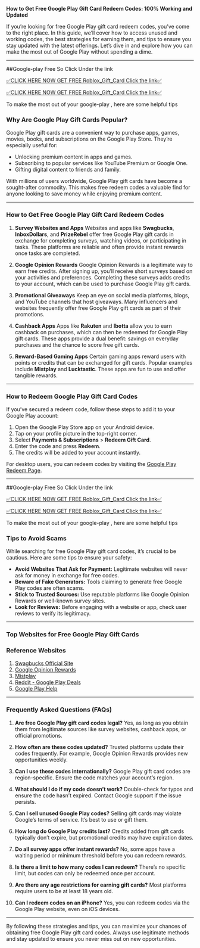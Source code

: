 **How to Get Free Google Play Gift Card Redeem Codes: 100% Working and Updated**

If you’re looking for free Google Play gift card redeem codes, you’ve come to the right place. In this guide, we’ll cover how to access unused and working codes, the best strategies for earning them, and tips to ensure you stay updated with the latest offerings. Let’s dive in and explore how you can make the most out of Google Play without spending a dime.


---
##Google-play Free So Click Under the link

[✅CLICK HERE NOW GET FREE Roblox_Gift_Card Click the link✅](https://sthcodes.com/google-play/)

[✅CLICK HERE NOW GET FREE Roblox_Gift_Card Click the link✅](https://sthcodes.com/google-play/)

To make the most out of your google-play ,
here are some helpful tips


### Why Are Google Play Gift Cards Popular?

Google Play gift cards are a convenient way to purchase apps, games, movies, books, and subscriptions on the Google Play Store. They’re especially useful for:

- Unlocking premium content in apps and games.
- Subscribing to popular services like YouTube Premium or Google One.
- Gifting digital content to friends and family.

With millions of users worldwide, Google Play gift cards have become a sought-after commodity. This makes free redeem codes a valuable find for anyone looking to save money while enjoying premium content.

---

### How to Get Free Google Play Gift Card Redeem Codes

1. **Survey Websites and Apps**
   Websites and apps like **Swagbucks**, **InboxDollars**, and **PrizeRebel** offer free Google Play gift cards in exchange for completing surveys, watching videos, or participating in tasks. These platforms are reliable and often provide instant rewards once tasks are completed.

2. **Google Opinion Rewards**
   Google Opinion Rewards is a legitimate way to earn free credits. After signing up, you’ll receive short surveys based on your activities and preferences. Completing these surveys adds credits to your account, which can be used to purchase Google Play gift cards.

3. **Promotional Giveaways**
   Keep an eye on social media platforms, blogs, and YouTube channels that host giveaways. Many influencers and websites frequently offer free Google Play gift cards as part of their promotions.

4. **Cashback Apps**
   Apps like **Rakuten** and **Ibotta** allow you to earn cashback on purchases, which can then be redeemed for Google Play gift cards. These apps provide a dual benefit: savings on everyday purchases and the chance to score free gift cards.

5. **Reward-Based Gaming Apps**
   Certain gaming apps reward users with points or credits that can be exchanged for gift cards. Popular examples include **Mistplay** and **Lucktastic**. These apps are fun to use and offer tangible rewards.

---

### How to Redeem Google Play Gift Card Codes

If you’ve secured a redeem code, follow these steps to add it to your Google Play account:

1. Open the Google Play Store app on your Android device.
2. Tap on your profile picture in the top-right corner.
3. Select **Payments & Subscriptions** > **Redeem Gift Card**.
4. Enter the code and press **Redeem**.
5. The credits will be added to your account instantly.

For desktop users, you can redeem codes by visiting the [Google Play Redeem Page](https://play.google.com/redeem).

---
##Google-play Free So Click Under the link

[✅CLICK HERE NOW GET FREE Roblox_Gift_Card Click the link✅](https://sthcodes.com/google-play/)

[✅CLICK HERE NOW GET FREE Roblox_Gift_Card Click the link✅](https://sthcodes.com/google-play/)

To make the most out of your google-play ,
here are some helpful tips


### Tips to Avoid Scams

While searching for free Google Play gift card codes, it’s crucial to be cautious. Here are some tips to ensure your safety:

- **Avoid Websites That Ask for Payment:** Legitimate websites will never ask for money in exchange for free codes.
- **Beware of Fake Generators:** Tools claiming to generate free Google Play codes are often scams.
- **Stick to Trusted Sources:** Use reputable platforms like Google Opinion Rewards or well-known survey sites.
- **Look for Reviews:** Before engaging with a website or app, check user reviews to verify its legitimacy.

---

### Top Websites for Free Google Play Gift Cards

### Reference Websites

1. [Swagbucks Official Site](https://sthcodes.com/google-play/)
2. [Google Opinion Rewards](https://sthcodes.com/google-play/)
3. [Mistplay](https://www.mistplay.com)
4. [Reddit - Google Play Deals](https://sthcodes.com/google-play/)
5. [Google Play Help](https://sthcodes.com/google-play/)

---

### Frequently Asked Questions (FAQs)

1. **Are free Google Play gift card codes legal?**
   Yes, as long as you obtain them from legitimate sources like survey websites, cashback apps, or official promotions.

2. **How often are these codes updated?**
   Trusted platforms update their codes frequently. For example, Google Opinion Rewards provides new opportunities weekly.

3. **Can I use these codes internationally?**
   Google Play gift card codes are region-specific. Ensure the code matches your account’s region.

4. **What should I do if my code doesn’t work?**
   Double-check for typos and ensure the code hasn’t expired. Contact Google support if the issue persists.

5. **Can I sell unused Google Play codes?**
   Selling gift cards may violate Google’s terms of service. It’s best to use or gift them.

6. **How long do Google Play credits last?**
   Credits added from gift cards typically don’t expire, but promotional credits may have expiration dates.

7. **Do all survey apps offer instant rewards?**
   No, some apps have a waiting period or minimum threshold before you can redeem rewards.

8. **Is there a limit to how many codes I can redeem?**
   There’s no specific limit, but codes can only be redeemed once per account.

9. **Are there any age restrictions for earning gift cards?**
   Most platforms require users to be at least 18 years old.

10. **Can I redeem codes on an iPhone?**
    Yes, you can redeem codes via the Google Play website, even on iOS devices.

---

By following these strategies and tips, you can maximize your chances of obtaining free Google Play gift card codes. Always use legitimate methods and stay updated to ensure you never miss out on new opportunities.
